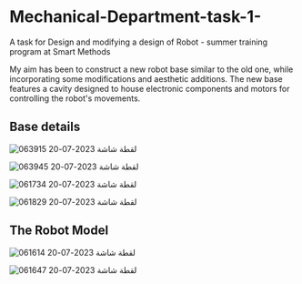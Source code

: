 # Mechanical-Department-task-1-
A task for Design and modifying a design of Robot - summer training program at Smart Methods

My aim has been to construct a new robot base similar to the old one, while incorporating some modifications and aesthetic additions. The new base features a cavity designed to house electronic components and motors for controlling the robot's movements.

## Base details

![لقطة شاشة 2023-07-20 063915](https://github.com/H16Bw/Mechanical-Department-task-1-/assets/139852537/cd3f8e69-24d0-4e26-b3e4-1c4215d758d4)

![لقطة شاشة 2023-07-20 063945](https://github.com/H16Bw/Mechanical-Department-task-1-/assets/139852537/d22f7e93-6dd1-4bf8-9771-830dbeb1fd7c)

![لقطة شاشة 2023-07-20 061734](https://github.com/H16Bw/Mechanical-Department-task-1-/assets/139852537/e558d708-dc28-4596-bcce-2391afbd00b5)

![لقطة شاشة 2023-07-20 061829](https://github.com/H16Bw/Mechanical-Department-task-1-/assets/139852537/6e0a6b9b-9aea-4ea8-8619-b577fbb00916)
## The Robot Model
![لقطة شاشة 2023-07-20 061614](https://github.com/H16Bw/Mechanical-Department-task-1-/assets/139852537/a55d03ac-6b91-4b47-abd9-31dec9c9b24e)

![لقطة شاشة 2023-07-20 061647](https://github.com/H16Bw/Mechanical-Department-task-1-/assets/139852537/72579e56-c77d-4833-8f20-e1ea09b99183)
